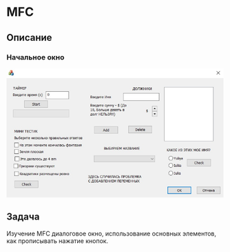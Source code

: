 # MFC

## Описание

### Начальное окно
![Главная страницы](/img/mainPage.jpg)

## Задача
Изучение MFC диалоговое окно, использование основных элементов, как прописывать нажатие кнопок.
